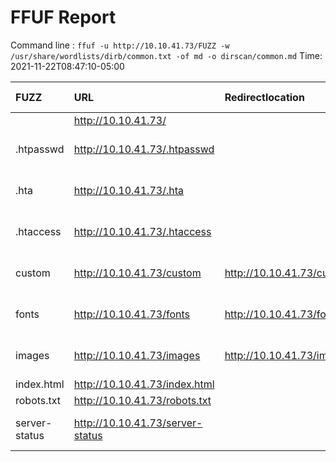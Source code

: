 # FFUF Report

  Command line : `ffuf -u http://10.10.41.73/FUZZ -w /usr/share/wordlists/dirb/common.txt -of md -o dirscan/common.md`
  Time: 2021-11-22T08:47:10-05:00

  | FUZZ | URL | Redirectlocation | Position | Status Code | Content Length | Content Words | Content Lines | Content Type | ResultFile |
  | :- | :-- | :--------------- | :---- | :------- | :---------- | :------------- | :------------ | :--------- | :----------- |
  |  | http://10.10.41.73/ |  | 1 | 200 | 1752 | 77 | 73 | text/html |  |
  | .htpasswd | http://10.10.41.73/.htpasswd |  | 13 | 403 | 276 | 20 | 10 | text/html; charset=iso-8859-1 |  |
  | .hta | http://10.10.41.73/.hta |  | 11 | 403 | 276 | 20 | 10 | text/html; charset=iso-8859-1 |  |
  | .htaccess | http://10.10.41.73/.htaccess |  | 12 | 403 | 276 | 20 | 10 | text/html; charset=iso-8859-1 |  |
  | custom | http://10.10.41.73/custom | http://10.10.41.73/custom/ | 1121 | 301 | 311 | 20 | 10 | text/html; charset=iso-8859-1 |  |
  | fonts | http://10.10.41.73/fonts | http://10.10.41.73/fonts/ | 1648 | 301 | 310 | 20 | 10 | text/html; charset=iso-8859-1 |  |
  | images | http://10.10.41.73/images | http://10.10.41.73/images/ | 1991 | 301 | 311 | 20 | 10 | text/html; charset=iso-8859-1 |  |
  | index.html | http://10.10.41.73/index.html |  | 2020 | 200 | 1752 | 77 | 73 | text/html |  |
  | robots.txt | http://10.10.41.73/robots.txt |  | 3436 | 200 | 28 | 3 | 3 | text/plain |  |
  | server-status | http://10.10.41.73/server-status |  | 3588 | 403 | 276 | 20 | 10 | text/html; charset=iso-8859-1 |  |
  